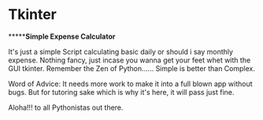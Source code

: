 # Tkinter

*********Simple Expense Calculator****

It's just a simple Script calculating basic daily or should i say monthly expense. Nothing fancy, just incase you wanna get your feet whet with the GUI tkinter.
Remember the Zen of Python...... Simple is better than Complex.

Word of Advice: It needs more work to make it into a full blown app without bugs. But for tutoring sake which is why it's here, it will pass just fine.

Aloha!!! to all Pythonistas out there.
